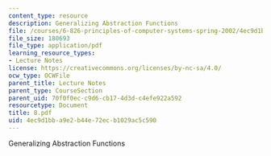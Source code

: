 ```yaml
---
content_type: resource
description: Generalizing Abstraction Functions
file: /courses/6-826-principles-of-computer-systems-spring-2002/4ec9d1bba9e2b44e72ecb1029ac5c590_8.pdf
file_size: 180693
file_type: application/pdf
learning_resource_types:
- Lecture Notes
license: https://creativecommons.org/licenses/by-nc-sa/4.0/
ocw_type: OCWFile
parent_title: Lecture Notes
parent_type: CourseSection
parent_uid: 70f0f0ec-c9d6-cb17-4d3d-c4efe922a592
resourcetype: Document
title: 8.pdf
uid: 4ec9d1bb-a9e2-b44e-72ec-b1029ac5c590
---
```

Generalizing Abstraction Functions